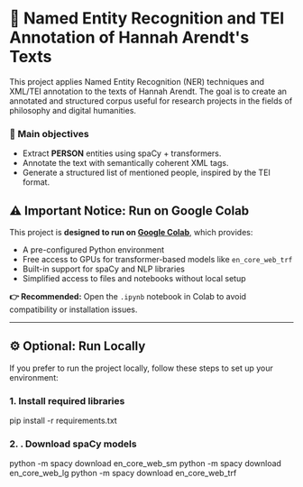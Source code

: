 # 📘 Named Entity Recognition and TEI Annotation of Hannah Arendt's Texts
This project applies Named Entity Recognition (NER) techniques and XML/TEI annotation to the texts of Hannah Arendt. The goal is to create an annotated and structured corpus useful for research projects in the fields of philosophy and digital humanities.

### 📌 Main objectives
- Extract **PERSON** entities using spaCy + transformers.
- Annotate the text with semantically coherent XML tags.
- Generate a structured list of mentioned people, inspired by the TEI format.


## ⚠️ Important Notice: Run on Google Colab

This project is **designed to run on [Google Colab](https://colab.research.google.com/)**, which provides:

- A pre-configured Python environment
- Free access to GPUs for transformer-based models like `en_core_web_trf`
- Built-in support for spaCy and NLP libraries
- Simplified access to files and notebooks without local setup

**👉 Recommended:** Open the `.ipynb` notebook in Colab to avoid compatibility or installation issues.

---

## ⚙️ Optional: Run Locally

If you prefer to run the project locally, follow these steps to set up your environment:

### 1. Install required libraries

pip install -r requirements.txt

### 2. . Download spaCy models
python -m spacy download en_core_web_sm
python -m spacy download en_core_web_lg
python -m spacy download en_core_web_trf

